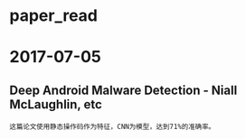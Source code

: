 # paper_read


# 2017-07-05
## Deep Android Malware Detection - Niall McLaughlin, etc

	这篇论文使用静态操作码作为特征，CNN为模型，达到71%的准确率。

